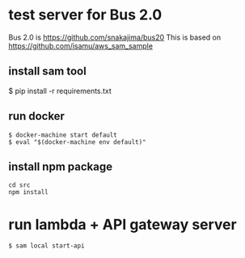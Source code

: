 # test server for Bus 2.0

Bus 2.0 is https://github.com/snakajima/bus20 
This is based on https://github.com/isamu/aws_sam_sample

## install sam tool

$ pip install -r requirements.txt

## run docker

```
$ docker-machine start default
$ eval "$(docker-machine env default)"
```

## install npm package

```
cd src
npm install
```

# run lambda + API gateway server

```
$ sam local start-api
```

